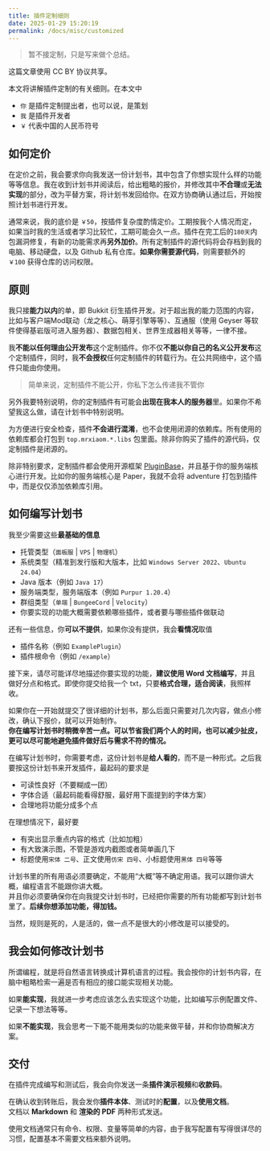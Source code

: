 ```yaml
---
title: 插件定制细则
date: 2025-01-29 15:20:19
permalink: /docs/misc/customized
---
```


> 暂不接定制，只是写来做个总结。

这篇文章使用 CC BY 协议共享。

本文将讲解插件定制的有关细则。在本文中
+ `你` 是插件定制提出者，也可以说，是策划
+ `我` 是插件开发者
+ `￥` 代表中国的人民币符号

## 如何定价

在定价之前，我会要求你向我发送一份计划书，其中包含了你想实现什么样的功能等等信息。我在收到计划书并阅读后，给出粗略的报价，并修改其中**不合理**或**无法实现**的部分，改为平替方案，将计划书发回给你。在双方协商确认通过后，开始按照计划书进行开发。

通常来说，我的底价是 `￥50`，按插件复杂度酌情定价。工期按我个人情况而定，如果当时我的生活或者学习比较忙，工期可能会久一点。插件在完工后的`180天`内包漏洞修复，有新的功能需求再**另外加价**。所有定制插件的源代码将会存档到我的电脑、移动硬盘，以及 Github 私有仓库。**如果你需要源代码**，则需要额外的 `￥100` 获得仓库的访问权限。

## 原则

我只接**能力以内**的单，即 Bukkit 衍生插件开发。对于超出我的能力范围的内容，比如与客户端Mod联动（龙之核心、萌芽引擎等等）、互通服（使用 Geyser 等软件使得基岩版可进入服务器）、数据包相关、世界生成器相关等等，一律不接。

我**不能以任何理由公开发布**这个定制插件。你不仅**不能以你自己的名义公开发布**这个定制插件，同时，我**不会授权**任何定制插件的转载行为。在公共网络中，这个插件只能由你使用。

> 简单来说，定制插件不能公开，你私下怎么传递我不管你

另外我要特别说明，你的定制插件有可能会**出现在我本人的服务器**里。如果你不希望我这么做，请在计划书中特别说明。

为方便进行安全检查，插件**不会进行混淆**，也不会使用闭源的依赖库。所有使用的依赖库都会打包到 `top.mrxiaom.*.libs` 包里面。除非你购买了插件的源代码，仅定制插件是闭源的。

除非特别要求，定制插件都会使用开源框架 [PluginBase](https://github.com/MrXiaoM/PluginBase)，并且基于你的服务端核心进行开发。比如你的服务端核心是 Paper，我就不会将 adventure 打包到插件中，而是仅仅添加依赖库引用。

## 如何编写计划书

我至少需要这些**最基础的信息**
+ 托管类型（`面板服` | `VPS` | `物理机`）
+ 系统类型（精准到发行版和大版本，比如 `Windows Server 2022`、`Ubuntu 24.04`）
+ Java 版本（例如 `Java 17`）
+ 服务端类型，服务端版本（例如 `Purpur 1.20.4`）
+ 群组类型（`单端` | `BungeeCord` | `Velocity`）
+ 你要实现的功能大概需要依赖哪些插件，或者要与哪些插件做联动

还有一些信息，你**可以不提供**，如果你没有提供，我会**看情况**取值
+ 插件名称（例如 `ExamplePlugin`）
+ 插件根命令（例如 `/example`）

接下来，请尽可能详尽地描述你要实现的功能，**建议使用 Word 文档编写**，并且做好分点和格式。即使你提交给我一个 txt，只要**格式合理，适合阅读**，我照样收。

如果你在一开始就提交了很详细的计划书，那么后面只需要对几次内容，做点小修改，确认下报价，就可以开始制作。  
**你在编写计划书时稍微辛苦一点。可以节省我们两个人的时间，也可以减少扯皮，更可以尽可能地避免插件做好后与需求不符的情况。**

在编写计划书时，你需要考虑，这份计划书是**给人看的**，而不是一种形式。之后我要按这份计划书来开发插件，最起码的要求是
+ 可读性良好（不要糊成一团）
+ 字体合适（最起码能看得舒服，最好用下面提到的字体方案）
+ 合理地将功能分成多个点

在理想情况下，最好要
+ 有突出显示重点内容的格式（比如加粗）
+ 有大致演示图，不管是游戏内截图或者简单画几下
+ 标题使用`宋体 二号`、正文使用`仿宋 四号`、小标题使用`黑体 四号`等等

计划书里的所有用语必须要确定，不能用“大概”等不确定用语。我可以跟你讲大概，编程语言不能跟你讲大概。  
并且你必须要确保你在向我提交计划书时，已经把你需要的所有功能都写到计划书里了。**后续你想添加功能，得加钱。**

当然，规则是死的，人是活的，做一点不是很大的小修改是可以接受的。

## 我会如何修改计划书

所谓编程，就是将自然语言转换成计算机语言的过程。我会按你的计划书内容，在脑中粗略检索一遍是否有相应的接口能实现相关功能。

如果**能实现**，我就进一步考虑应该怎么去实现这个功能，比如编写示例配置文件、记录一下想法等等。

如果**不能实现**，我会思考一下能不能用类似的功能来做平替，并和你协商解决方案。

## 交付

在插件完成编写和测试后，我会向你发送一条**插件演示视频**和**收款码**。

在确认收到转账后，我会发你**插件本体**、测试时的**配置**，以及**使用文档**。  
文档以 **Markdown** 和 **渲染的 PDF** 两种形式发送。

使用文档通常只有命令、权限、变量等简单的内容，由于我写配置有写得很详尽的习惯，配置基本不需要文档来额外说明。
